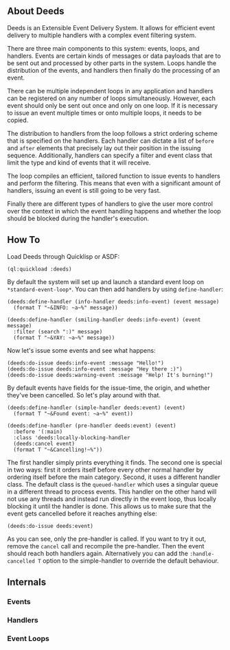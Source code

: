 ## About Deeds
Deeds is an Extensible Event Delivery System. It allows for efficient event delivery to multiple handlers with a complex event filtering system.

There are three main components to this system: events, loops, and handlers. Events are certain kinds of messages or data payloads that are to be sent out and processed by other parts in the system. Loops handle the distribution of the events, and handlers then finally do the processing of an event.

There can be multiple independent loops in any application and handlers can be registered on any number of loops simultaneously. However, each event should only be sent out once and only on one loop. If it is necessary to issue an event multiple times or onto multiple loops, it needs to be copied.

The distribution to handlers from the loop follows a strict ordering scheme that is specified on the handlers. Each handler can dictate a list of `before` and `after` elements that precisely lay out their position in the issuing sequence. Additionally, handlers can specify a filter and event class that limit the type and kind of events that it will receive.

The loop compiles an efficient, tailored function to issue events to handlers and perform the filtering. This means that even with a significant amount of handlers, issuing an event is still going to be very fast.

Finally there are different types of handlers to give the user more control over the context in which the event handling happens and whether the loop should be blocked during the handler's execution.

## How To
Load Deeds through Quicklisp or ASDF:

    (ql:quickload :deeds)

By default the system will set up and launch a standard event loop on `*standard-event-loop*`. You can then add handlers by using `define-handler`:

    (deeds:define-handler (info-handler deeds:info-event) (event message)
      (format T "~&INFO: ~a~%" message))
    
    (deeds:define-handler (smiling-handler deeds:info-event) (event message)
      :filter (search ":)" message)
      (format T "~&YAY: ~a~%" message))

Now let's issue some events and see what happens:

    (deeds:do-issue deeds:info-event :message "Hello!")
    (deeds:do-issue deeds:info-event :message "Hey there :)")
    (deeds:do-issue deeds:warning-event :message "Help! It's burning!")

By default events have fields for the issue-time, the origin, and whether they've been cancelled. So let's play around with that.

    (deeds:define-handler (simple-handler deeds:event) (event)
      (format T "~&Found event: ~a~%" event))

    (deeds:define-handler (pre-handler deeds:event) (event)
      :before '(:main)
      :class 'deeds:locally-blocking-handler
      (deeds:cancel event)
      (format T "~&Cancelling!~%"))

The first handler simply prints everything it finds. The second one is special in two ways: first it orders itself before every other normal handler by ordering itself before the main category. Second, it uses a different handler class. The default class is the `queued-handler` which uses a singular queue in a different thread to process events. This handler on the other hand will not use any threads and instead run directly in the event loop, thus locally blocking it until the handler is done. This allows us to make sure that the event gets cancelled before it reaches anything else:

    (deeds:do-issue deeds:event)

As you can see, only the pre-handler is called. If you want to try it out, remove the `cancel` call and recompile the pre-handler. Then the event should reach both handlers again. Alternatively you can add the `:handle-cancelled T` option to the simple-handler to override the default behaviour.

## Internals

### Events

### Handlers

### Event Loops
